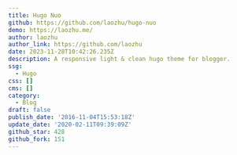 ```yaml
---
title: Hugo Nuo
github: https://github.com/laozhu/hugo-nuo
demo: https://laozhu.me/
author: laozhu
author_link: https://github.com/laozhu
date: 2023-11-28T10:42:26.235Z
description: A responsive light & clean hugo theme for blogger.
ssg:
  - Hugo
css: []
cms: []
category:
  - Blog
draft: false
publish_date: '2016-11-04T15:53:18Z'
update_date: '2020-02-11T09:39:09Z'
github_star: 428
github_fork: 151
---
```

